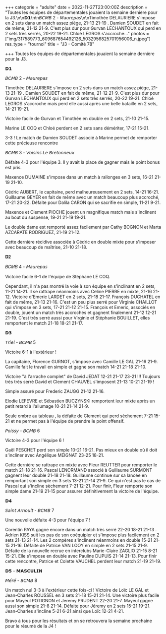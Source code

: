 +++
categorie = "adulte"
date = 2022-11-27T23:00:00Z
description = "Toutes les équipes de départementales jouaient la semaine dernière pour la J3.\n\n𝗗𝟭\n\n𝘉𝘊𝘔𝘉 2 - 𝘔𝘢𝘶𝘳𝘦𝘱𝘢𝘴\n\nTimothée DELAURIERE s'impose en 2 sets dans un match assez piège, 21-13 21-19 . Damien SOUDET en fait de même, 21-12 21-9. C'est plus dur pour Gurvan LECHANTOUX qui perd en 2 sets très serrés, 20-22 19-21. Chloé LEGROS s'accroche..."
photos = ["img/317589773_609687654492126_5032956825701956006_n.jpeg"]
res_type = "tournoi"
title = "J3 - Comité 78"

+++
Toutes les équipes de départementales jouaient la semaine dernière pour la J3.

𝗗𝟭

𝘉𝘊𝘔𝘉 2 - 𝘔𝘢𝘶𝘳𝘦𝘱𝘢𝘴

Timothée DELAURIERE s'impose en 2 sets dans un match assez piège, 21-13 21-19 . Damien SOUDET en fait de même, 21-12 21-9. C'est plus dur pour Gurvan LECHANTOUX qui perd en 2 sets très serrés, 20-22 19-21. Chloé LEGROS s'accroche mais perd elle aussi après une belle bataille en 2 sets, 14-21 19-21.

Victoire facile de Gurvan et Timothée en double en 2 sets, 21-10 21-15.

Marine LE COQ et Chloé perdent en 2 sets sans démériter, 17-21 15-21.

3-3 ! Le match de Damien SOUDET associé à Marine permet de remporter cette précieuse rencontre

𝘉𝘊𝘔𝘉 3 - 𝘝𝘰𝘪𝘴𝘪𝘯𝘴 𝘓𝘦 𝘉𝘳𝘦𝘵𝘰𝘯𝘯𝘦𝘶𝘹

Défaite 4-3 pour l'équipe 3. Il y avait la place de gagner mais le point bonus est pris.

Maxence DUMAINE s'impose dans un match à rallonges en 3 sets, 16-21 21-19 21-10.

Cédric AUBERT, le capitaine, perd malheureusement en 2 sets, 14-21 16-21. Guillaume GEYER en fait de même avec un match beaucoup plus accroché, 17-21 20-22. Défaite pour Dalila CARON qui se sacrifie en simple, 11-21 9-21.

Maxence et Clement PIOCHE jouent un magnifique match mais s'inclinent au bout du suspense, 19-21 21-19 19-21.

Le double dame est remporté assez facilement par Cathy BOGNON et Marta AZCARATE RODRIGUEZ, 21-19 21-12.

Cette dernière récidive associée à Cédric en double mixte pour s'imposer avec beaucoup de maîtrise, 21-10 21-18.

𝐃𝟐

𝐵𝐶𝑀𝐵 4 - 𝘔𝘢𝘶𝘳𝘦𝘱𝘢𝘴

Victoire facile 6-1 de l'équipe de Stéphane LE COQ.

Cependant, il n'a pas montré la voie à son équipe en s'inclinant en 2 sets, 11-21 14-21. Il se rattrape néanmoins avec Celine PIERRE en mixte, 21-16 21-12. Victoire d'Emeric LARDET en 2 sets, 21-18 21-17. François DUCHATEL en fait de même, 21-13 21-16. C'est un peu plus serré pour Virginie CHAILLOT qui s'impose en 3 sets, 17-21 21-12 21-15. François et Emeric, associés en double, jouent un match très accrochés et gagnent finalement 21-12 12-21 21-19. C'est très serré aussi pour Virginie et Stéphanie BOUILLET, elles remportent le match 21-18 18-21 21-17.

𝗗𝟯

𝘛𝘳𝘪𝘦𝘭 - 𝘉𝘊𝘔𝘉 5

Victoire 6-1 à l'extérieur !

La capitaine, Florence GURNOT, s'impose avec Camille LE GAL 21-16 21-9. Camille fait le travail en simple et gagne son match 14-21 21-18 21-10.

Victoire "à l'arrache complet" de David JEDAT 12-21 21-17 23-21 !!! Toujours très très serré David et Clement CHAUVEL s'imposent 21-13 10-21 21-19 !

Simple assuré pour Frederic ZAUGG 21-12 21-16.

Elodie LEFEVRE et Sébastien BUCZYNSKI remportent leur mixte après un petit retard à l'allumage 10-21 21-14 21-9.

Seule ombre au tableau , la défaite de Clement qui perd sèchement 7-21 15-21 et ne permet pas à l'équipe de prendre le point offensif.

𝘗𝘰𝘪𝘴𝘴𝘺 - 𝘉𝘊𝘔𝘉 6

Victoire 4-3 pour l'équipe 6 !

Gaël PESCHET perd son simple 10-21 16-21. Pas mieux en double où il doit s'incliner avec Angélique MEIGNAT 23-25 18-21.

Cette dernière se rattrape en mixte avec Fleur REUTTER pour remporter le match 21-18 21-16. Pascal LENORMAND associé à Guillaume SURMONT gagnent leur double 21-18 21-18. Guillaume continue sur sa lancée en remportant son simple en 3 sets 13-21 21-14 21-9. Ce qui n'est pas le cas de Pascal qui s'incline sèchement 7-21 12-21. Pour finir, Fleur remporte son simple dame 21-19 21-15 pour assurer définitivement la victoire de l'équipe.

 𝗗𝟰

𝘚𝘢𝘪𝘯𝘵 𝘈𝘳𝘯𝘰𝘶𝘭𝘵 - 𝘉𝘊𝘔𝘉 7

Une nouvelle défaite 4-3 pour l'équipe 7 !

Corentin PAYA gagne encore dans un match très serré 22-20 18-21 21-13 . Adrien KISS suit les pas de son coéquipier et s'impose plus facilement en 2 sets 21-13 21-14. Les 2 compères s'inclinent néanmoins en double 15-21 21-15 21-16. Défaite de Patrice VAN LOOY en simple en 2 sets 21-15 21-9. Défaite de la nouvelle recrue en interclubs Marie-Claire ZAGLIO 21-15 8-21 15-21. Elle s'impose en double avec Pauline DUPUIS 21-14 21-13. Pour finir cette rencontre, Patrice et Colette VAUCHEL perdent leur match 21-19 21-19.

𝗗𝟱 - 𝗠𝗔𝗦𝗖𝗨𝗟𝗜𝗡

𝘔𝘦́𝘳𝘦́ - 𝘉𝘊𝘔𝘉 8

Un match nul 3-3 à l'extérieur cette fois-ci ! Victoire de Loïc LE GAL et Jean-Charles ROUSSEL en 3 sets 21-18 15-21 21-14. Une victoire plus facile pour Mayeul POTIGNON et Jeremy PRUDENT 22-20 21-7. Mayeul gagne aussi son simple 21-8 21-14. Défaite pour Jéremy en 2 sets 15-21 19-21. Jean-Charles s'incline 5-21 6-21 ainsi que Loïc 12-21 4-21.

Bravo à tous pour les résultats et on se retrouvera la semaine prochaine pour le résumé de la J4 !